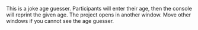 This is a joke age guesser. Participants will enter their age, then the console will reprint the given age.
The project opens in another window. Move other windows if you cannot see the age guesser.
